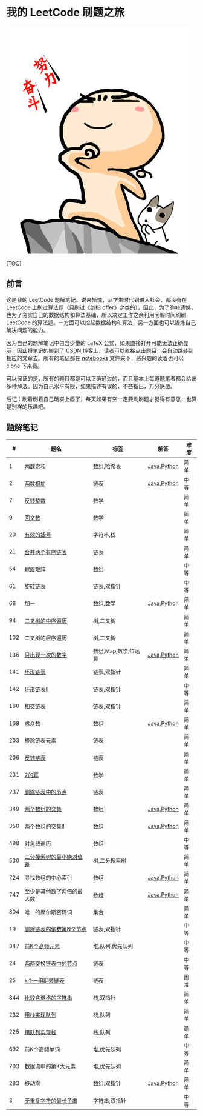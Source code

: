 # 我的 LeetCode 刷题之旅
![努力奋斗](./figs/努力奋斗.png)

[TOC]

## 前言

这是我的 LeetCode 题解笔记。说来惭愧，从学生时代到进入社会，都没有在 LeetCode 上刷过算法题（只刷过《剑指 offer》之类的）。因此，为了弥补遗憾，也为了夯实自己的数据结构和算法基础，所以决定工作之余利用闲暇时间刷刷 LeetCode 的算法题。一方面可以捡起数据结构和算法，另一方面也可以锻炼自己解决问题的能力。

因为自己的题解笔记中包含少量的 LaTeX 公式，如果直接打开可能无法正确显示，因此将笔记的搬到了 CSDN 博客上，读者可以直接点击题目，会自动跳转到相应的文章去。所有的笔记都在 [notebooks](https://github.com/Genpeng/play-with-leetcode/tree/master/notebooks) 文件夹下，感兴趣的读着也可以 clone 下来看。

可以保证的是，所有的题目都是可以正确通过的，而且基本上每道题笔者都会给出多种解法。因为自己水平有限，如果描述有误的，不吝指出，万分感激。

后记：刷着刷着自己确实上瘾了，每天如果有空一定要刷刷题才觉得有意思，也算是别样的乐趣吧。

## 题解笔记

| #    | 题名                                                         | 标签                 | 解答                                                         | 难度 |
| ---- | ------------------------------------------------------------ | -------------------- | ------------------------------------------------------------ | ---- |
| 1    | 两数之和                                                     | 数组,哈希表          | [Java](https://github.com/Genpeng/leetcode-challenges-with-java/blob/master/src/array/leetcode1/Solution.java),[Python](https://github.com/Genpeng/leetcode-challenges-with-python/blob/master/PyLeetCode/lc1/solution.py) | 简单 |
| 2    | [两数相加](https://blog.csdn.net/x273591655/article/details/83013740) | 链表                 | [Java](https://github.com/Genpeng/leetcode-challenges-with-java/tree/master/src/lc2),[Python](https://github.com/Genpeng/leetcode-challenges-with-python/blob/master/PyLeetCode/lc2/solution.py) | 中等 |
| 7    | [反转整数](https://blog.csdn.net/x273591655/article/details/83178569) | 数学                 |                                                              | 简单 |
| 9    | [回文数](https://blog.csdn.net/x273591655/article/details/83578572) | 数学                 |                                                              | 简单 |
| 20   | [有效的括号](https://blog.csdn.net/x273591655/article/details/83500912) | 字符串,栈            |                                                              | 简单 |
| 21   | [合并两个有序链表](https://blog.csdn.net/x273591655/article/details/83380899) | 链表                 |                                                              | 简单 |
| 54   | 螺旋矩阵                                                     | 数组                 |                                                              | 中等 |
| 61   | [旋转链表](https://blog.csdn.net/x273591655/article/details/83784151) | 链表,双指针          |                                                              | 中等 |
| 66   | 加一                                                         | 数组,数学            | [Java](https://github.com/Genpeng/leetcode-challenges-with-java/blob/master/src/lc66/Solution.java),[Python](https://github.com/Genpeng/leetcode-challenges-with-python/blob/master/PyLeetCode/lc66/solution.py) | 简单 |
| 94   | [二叉树的中序遍历](https://blog.csdn.net/x273591655/article/details/83027962) | 树,二叉树            |                                                              | 简单 |
| 102  | 二叉树的层序遍历                                             | 树,二叉树            |                                                              | 简单 |
| 136  | [只出现一次的数字](https://blog.csdn.net/x273591655/article/details/83268930) | 数组,Map,数学,位运算 | [Java](https://github.com/Genpeng/leetcode-challenges-with-java/blob/master/src/lc136/Solution4.java),[Python](https://github.com/Genpeng/leetcode-challenges-with-python/blob/master/PyLeetCode/lc136/solution.py) | 简单 |
| 141  | [环形链表](https://blog.csdn.net/x273591655/article/details/83343679) | 链表,双指针          |                                                              | 简单 |
| 142  | [环形链表Ⅱ](https://blog.csdn.net/x273591655/article/details/83759373) | 链表,双指针          |                                                              | 中等 |
| 160  | [相交链表](https://blog.csdn.net/x273591655/article/details/83759373) | 链表,双指针          |                                                              | 简单 |
| 169  | [求众数](https://blog.csdn.net/x273591655/article/details/83574810) | 数组                 | [Java](https://github.com/Genpeng/leetcode-challenges-with-java/tree/master/src/lc169),[Python](https://github.com/Genpeng/leetcode-challenges-with-python/blob/master/PyLeetCode/lc169/solution.py) | 简单 |
| 203  | 移除链表元素                                                 | 链表                 |                                                              | 简单 |
| 206  | [反转链表](https://blog.csdn.net/x273591655/article/details/83306135) | 链表                 |                                                              | 简单 |
| 231  | [2的幂](https://blog.csdn.net/x273591655/article/details/83715198) | 数学                 |                                                              | 简单 |
| 237  | [删除链表中的节点](https://blog.csdn.net/x273591655/article/details/83374572) | 链表                 |                                                              | 简单 |
| 349  | [两个数组的交集](https://blog.csdn.net/x273591655/article/details/83058256) | 数组                 | [Java](https://github.com/Genpeng/leetcode-challenges-with-java/tree/master/src/lc349),[Python](https://github.com/Genpeng/leetcode-challenges-with-python/blob/master/PyLeetCode/lc349/solution.py) | 简单 |
| 350  | [两个数组的交集Ⅱ](https://blog.csdn.net/x273591655/article/details/83060347) | 数组                 | [Java](https://github.com/Genpeng/leetcode-challenges-with-java/tree/master/src/lc350),[Python](https://github.com/Genpeng/leetcode-challenges-with-python/blob/master/PyLeetCode/lc350/solution.py) | 简单 |
| 498  | 对角线遍历                                                   | 数组                 |                                                              | 中等 |
| 530  | [二分搜索树的最小绝对值差](https://blog.csdn.net/x273591655/article/details/82999627) | 树,二分搜索树        |                                                              | 简单 |
| 724  | 寻找数组的中心索引                                           | 数组                 | [Java](https://github.com/Genpeng/leetcode-challenges-with-java/blob/master/src/lc724/Solution.java),[Python](https://github.com/Genpeng/leetcode-challenges-with-python/blob/master/PyLeetCode/lc724/solution.py) | 简单 |
| 747  | 至少是其他数字两倍的最大数                                   | 数组                 | [Java](https://github.com/Genpeng/leetcode-challenges-with-java/blob/master/src/lc747/Solution.java),[Python](https://github.com/Genpeng/leetcode-challenges-with-python/blob/master/PyLeetCode/lc747/solution.py) | 简单 |
| 804  | 唯一的摩尔斯密码词                                           | 集合                 |                                                              | 简单 |
| 19   | [删除链表的倒数第N个节点](https://blog.csdn.net/x273591655/article/details/83825297) | 链表,双指针          |                                                              | 中等 |
| 347  | [前K个高频元素](https://blog.csdn.net/x273591655/article/details/84001236) | 堆,队列,优先队列     |                                                              | 中等 |
| 24   | [两两交换链表中的节点](https://blog.csdn.net/x273591655/article/details/84330800) | 链表                 |                                                              | 中等 |
| 25   | [k个一组翻转链表](https://blog.csdn.net/x273591655/article/details/84558566) | 链表                 |                                                              | 困难 |
| 844  | [比较含退格的字符串](https://blog.csdn.net/x273591655/article/details/84595069) | 栈,双指针            |                                                              | 简单 |
| 232  | [用栈实现队列](https://blog.csdn.net/x273591655/article/details/84680072) | 栈,队列              |                                                              | 简单 |
| 225  | [用队列实现栈](https://blog.csdn.net/x273591655/article/details/84729232) | 栈,队列              |                                                              | 简单 |
| 692  | 前K个高频单词                                                | 堆,优先队列          |                                                              | 中等 |
| 703  | 数据流中的第K大元素                                          | 堆,优先队列          |                                                              | 简单 |
| 283  | 移动零                                                       | 数组,双指针          | [Java](https://github.com/Genpeng/leetcode-challenges-with-java/tree/master/src/lc283),[Python](https://github.com/Genpeng/leetcode-challenges-with-python/blob/master/PyLeetCode/lc283/solution.py) | 简单 |
| 3    | [无重复字符的最长子串](https://blog.csdn.net/x273591655/article/details/84958536) | 字符串,双指针        |                                                              | 中等 |
